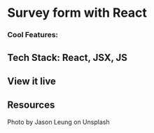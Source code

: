 # Survey form with React

### Cool Features:

## Tech Stack: React, JSX, JS

## View it live

## Resources

Photo by Jason Leung on Unsplash
